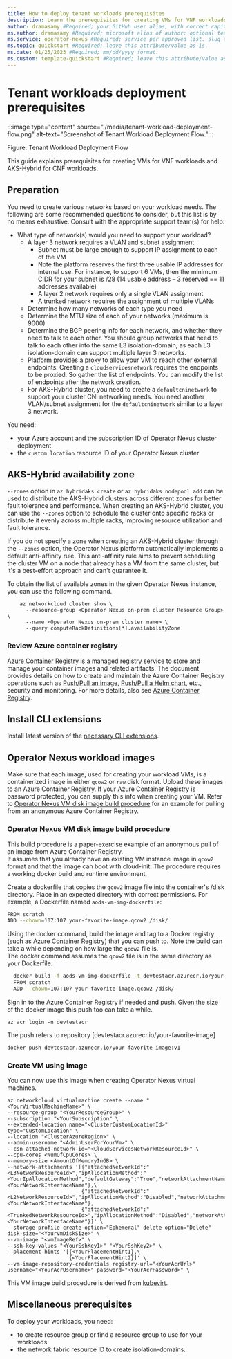 ```yaml
---
title: How to deploy tenant workloads prerequisites
description: Learn the prerequisites for creating VMs for VNF workloads and for creating AKS-Hybrid clusters for CNF workloads
author: dramasamy #Required; your GitHub user alias, with correct capitalization.
ms.author: dramasamy #Required; microsoft alias of author; optional team alias.
ms.service: operator-nexus #Required; service per approved list. slug assigned by ACOM.
ms.topic: quickstart #Required; leave this attribute/value as-is.
ms.date: 01/25/2023 #Required; mm/dd/yyyy format.
ms.custom: template-quickstart #Required; leave this attribute/value as-is.
---
```


# Tenant workloads deployment prerequisites

<!--- IMG ![Tenant Workload Deployment Flow](Docs//media/tenant-workload-deployment-flow.png) IMG --->
:::image type="content" source="./media/tenant-workload-deployment-flow.png" alt-text="Screenshot of Tenant Workload Deployment Flow.":::

Figure: Tenant Workload Deployment Flow

This guide explains prerequisites for creating VMs for VNF workloads and AKS-Hybrid for CNF workloads.

## Preparation

You need to create various networks based on your workload needs. The following are some
recommended questions to consider, but this list is by no means exhaustive. Consult with
the appropriate support team(s) for help:

- What type of network(s) would you need to support your workload?
  - A layer 3 network requires a VLAN and subnet assignment
    - Subnet must be large enough to support IP assignment to each of the VM
    - Note the platform reserves the first three usable IP addresses for internal use.
      For instance, to support 6 VMs, then the minimum CIDR for
      your subnet is /28 (14 usable address – 3 reserved == 11 addresses available)
    - A layer 2 network requires only a single VLAN assignment
    - A trunked network requires the assignment of multiple VLANs
  - Determine how many networks of each type you need
  - Determine the MTU size of each of your networks (maximum is 9000)
  - Determine the BGP peering info for each network, and whether they need to talk to
    each other. You should group networks that need to talk to each other into the same L3
    isolation-domain, as each L3 isolation-domain can support multiple layer 3 networks.
  - Platform provides a proxy to allow your VM to reach other external endpoints.
    Creating a `cloudservicesnetwork` requires the endpoints to be proxied. So gather the list of endpoints.
    You can modify the list of endpoints after the network creation.
  - For AKS-Hybrid cluster, you need to create a `defaultcninetwork` to support your
    cluster CNI networking needs. You need another VLAN/subnet
    assignment for the `defaultcninetwork` similar to a layer 3 network.

You need:

- your Azure account and the subscription ID of Operator Nexus cluster deployment
- the `custom location` resource ID of your Operator Nexus cluster

## AKS-Hybrid availability zone
`--zones` option in `az hybridaks create` or `az hybridaks nodepool add` can be used to distribute the AKS-Hybrid clusters across different zones for better fault tolerance and performance. When creating an AKS-Hybrid cluster, you can use the `--zones` option to schedule the cluster onto specific racks or distribute it evenly across multiple racks, improving resource utilization and fault tolerance.

If you do not specify a zone when creating an AKS-Hybrid cluster through the `--zones` option, the Operator Nexus platform automatically implements a default anti-affinity rule. This anti-affinity rule aims to prevent scheduling the cluster VM on a node that already has a VM from the same cluster, but it's a best-effort approach and can't guarantee it.

To obtain the list of available zones in the given Operator Nexus instance, you can use the following command.

```azurecli
    az networkcloud cluster show \
      --resource-group <Operator Nexus on-prem cluster Resource Group> \
      --name <Operator Nexus on-prem cluster name> \
      --query computeRackDefinitions[*].availabilityZone
```

### Review Azure container registry

[Azure Container Registry](../container-registry/container-registry-intro.md) is a managed registry service to store and manage your container images and related artifacts.
The document provides details on how to create and maintain the Azure Container Registry operations such as [Push/Pull an image](../container-registry/container-registry-get-started-docker-cli.md?tabs=azure-cli), [Push/Pull a Helm chart](../container-registry/container-registry-helm-repos.md), etc., security and monitoring.
For more details, also see [Azure Container Registry](../container-registry/index.yml).

## Install CLI extensions

Install latest version of the
[necessary CLI extensions](./howto-install-cli-extensions.md).

## Operator Nexus workload images

Make sure that each image, used for creating your workload VMs, is a
containerized image in either `qcow2` or `raw` disk format. Upload these images to an Azure Container
Registry. If your Azure Container Registry is password protected, you can supply this info when creating your VM.
Refer to [Operator Nexus VM disk image build procedure](#operator-nexus-vm-disk-image-build-procedure) for an example for pulling from an anonymous Azure Container Registry.

### Operator Nexus VM disk image build procedure

This build procedure is a paper-exercise example of an anonymous pull of an image from Azure Container Registry.  
It assumes that you already have an existing VM instance image in `qcow2` format and that the image can boot with cloud-init. The procedure requires a working docker build and runtime environment.

Create a dockerfile that copies the `qcow2` image file into the container's /disk directory. Place in an expected directory with correct permissions.
For example, a Dockerfile named `aods-vm-img-dockerfile`:

```bash
FROM scratch
ADD --chown=107:107 your-favorite-image.qcow2 /disk/
```

Using the docker command, build the image and tag to a Docker registry (such as Azure Container Registry) that you can push to. Note the build can take a while depending on how large the `qcow2` file is.  
The docker command assumes the `qcow2` file is in the same directory as your Dockerfile.

```bash
  docker build -f aods-vm-img-dockerfile -t devtestacr.azurecr.io/your-favorite-image:v1 .
  FROM scratch
  ADD --chown=107:107 your-favorite-image.qcow2 /disk/
```

Sign in to the Azure Container Registry if needed and push. Given the size of the docker image this push too can take a while.

```azurecli
az acr login -n devtestacr
```

The push refers to repository [devtestacr.azurecr.io/your-favorite-image]

```bash
docker push devtestacr.azurecr.io/your-favorite-image:v1
```

### Create VM using image

You can now use this image when creating Operator Nexus virtual machines.

```azurecli
az networkcloud virtualmachine create --name "<YourVirtualMachineName>" \
--resource-group "<YourResourceGroup>" \
--subscription "<YourSubscription" \
--extended-location name="<ClusterCustomLocationId>" type="CustomLocation" \
--location "<ClusterAzureRegion>" \
--admin-username "<AdminUserForYourVm>" \
--csn attached-network-id="<CloudServicesNetworkResourceId>" \
--cpu-cores <NumOfCpuCores> \
--memory-size <AmountOfMemoryInGB> \
--network-attachments '[{"attachedNetworkId":"<L3NetworkResourceId>","ipAllocationMethod":"<YourIpAllocationMethod","defaultGateway":"True","networkAttachmentName":"<YourNetworkInterfaceName"},\
                        {"attachedNetworkId":"<L2NetworkResourceId>","ipAllocationMethod":"Disabled","networkAttachmentName":"<YourNetworkInterfaceName"},
                        {"attachedNetworkId":"<TrunkedNetworkResourceId>","ipAllocationMethod":"Disabled","networkAttachmentName":"<YourNetworkInterfaceName"}]' \
--storage-profile create-option="Ephemeral" delete-option="Delete" disk-size="<YourVmDiskSize>" \
--vm-image "<vmImageRef>" \
--ssh-key-values "<YourSshKey1>" "<YourSshKey2>" \
--placement-hints '[{<YourPlacementHint1},\
                    {<YourPlacementHint2}]' \
--vm-image-repository-credentials registry-url="<YourAcrUrl>" username="<YourAcrUsername>" password="<YourAcrPassword>" \
```

This VM image build procedure is derived from [kubevirt](https://kubevirt.io/user-guide/virtual_machines/disks_and_volumes/#containerdisk-workflow-example).

## Miscellaneous prerequisites

To deploy your workloads, you need:

- to create resource group or find a resource group to use for your workloads
- the network fabric resource ID to create isolation-domains.
